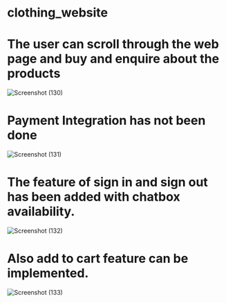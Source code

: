 # clothing_website
# The user can scroll through the web page and buy and enquire about the products


![Screenshot (130)](https://github.com/user-attachments/assets/341b20b5-f26f-458e-92d9-d6faf2a0b338)
# Payment Integration has not been done 
![Screenshot (131)](https://github.com/user-attachments/assets/0d9981db-da0a-44c0-b4ab-1962734a181b)
# The feature of sign in and sign out has been added with chatbox availability.
![Screenshot (132)](https://github.com/user-attachments/assets/75e8d226-ebae-4c06-89fc-857afdffd464)
# Also add to cart feature can be implemented.
![Screenshot (133)](https://github.com/user-attachments/assets/b1fbffc0-8b62-4ce5-a7ab-2deb52eed062)
